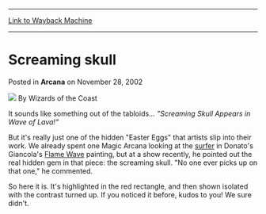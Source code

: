 
---
[Link to Wayback Machine](https://web.archive.org/web/20220630013050/https://magic.wizards.com/en/articles/archive/arcana/screaming-skull-2002-11-28)

[_metadata_:author]:- "Wizards of the Coast"
[_metadata_:description]:- "It sounds like something out of the tabloids… `Screaming Skull Appears in Wave of Lava!` But it's really just one of the hidden `Easter Eggs` that artists slip into their work. We already spent one Magic Arcana looking at the surfer in Donato's Giancola's Flame Wave painting, but at a show recently, he pointed out the real hidden gem in that piece: the screaming skull. `No one"
[_metadata_:generator]:- "Drupal 7 (http://drupal.org)"
[_metadata_:node]:- "604831"
[_metadata_:publish_date]:- "2002-11-28"
[_metadata_:source]:- "div-main-content"
[_metadata_:title]:- "Screaming skull"
[_metadata_:wayback_capture_timestamp]:- "2022-06-30 01:30:50"
[_metadata_:wayback_raw_url]:- "https://web.archive.org/web/20220630013050id_/https://magic.wizards.com/en/articles/archive/arcana/screaming-skull-2002-11-28"
[_metadata_:wayback_url]:- "https://magic.wizards.com/en/articles/archive/arcana/screaming-skull-2002-11-28"
---


Screaming skull
===============



 Posted in **Arcana**
 on November 28, 2002 






![](https://media.magic.wizards.com/styles/auth_small/public/images/person/wizards_author.jpg)
By Wizards of the Coast











It sounds like something out of the tabloids… *"Screaming Skull Appears in Wave of Lava!"*


But it's really just one of the hidden "Easter Eggs" that artists slip into their work. We already spent one Magic Arcana looking at the [surfer](http://archive.wizards.com/default.asp?x=mtgcom/arcana/115) in Donato's Giancola's [Flame Wave](https://gatherer.wizards.com/Pages/Card/Details.aspx?name=Flame+Wave) painting, but at a show recently, he pointed out the real hidden gem in that piece: the screaming skull. "No one ever picks up on that one," he commented.


So here it is. It's highlighted in the red rectangle, and then shown isolated with the contrast turned up. If you noticed it before, kudos to you! We sure didn't.








